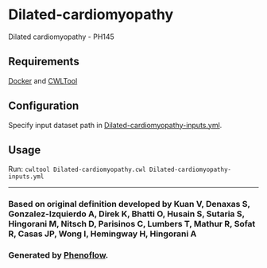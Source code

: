 # Dilated-cardiomyopathy

Dilated cardiomyopathy - PH145

## Requirements

[Docker](https://docs.docker.com/install/) and [CWLTool](https://github.com/common-workflow-language/cwltool#install)

## Configuration

Specify input dataset path in [Dilated-cardiomyopathy-inputs.yml](Dilated-cardiomyopathy-inputs.yml).

## Usage

Run: `cwltool Dilated-cardiomyopathy.cwl Dilated-cardiomyopathy-inputs.yml`

***

### Based on original definition developed by Kuan V, Denaxas S, Gonzalez-Izquierdo A, Direk K, Bhatti O, Husain S, Sutaria S, Hingorani M, Nitsch D, Parisinos C, Lumbers T, Mathur R, Sofat R, Casas JP, Wong I, Hemingway H, Hingorani A
### Generated by [Phenoflow](https://kclhi.org/phenoflow).
